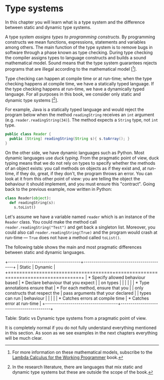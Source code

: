 # Type systems

In this chapter you will learn what is a type system and the difference between static and dynamic type systems.

A type system *assigns types to programming constructs*. By programming constructs we mean functions, expressions, statements and variables among others. The main function of the type system is to remove bugs in software through a phase known as type checking. During type checking the compiler assigns types to language constructs and builds a sound mathematical model. Sound means that the type system guarantees rejects programs that are illegal according to the mathematical model [[^oop-lambda-calculus]].

[^oop-lambda-calculus]: For more information on these mathematical models, subscribe to the
  [Lambda Calculus for the Working Programmer](WEB/lambda-calculus/toc/) book.

Type checking can happen at compile time or at run-time; when the type checking happens at compile time, we have a statically typed language. If the type checking happens at run-time, we have a dynamically typed language. For all purposes in this book, we consider only static and dynamic type systems [[^oop-type-system-notes]].

[^oop-type-system-notes]: In the research literature, there are languages that mix static and dynamic type systems but these are outside the scope of the book.

For example, Java is a statically typed language and would reject the program below when the method `readingString` receives an `int` argument (e.g. `reader.readingString(34)`). The method expects a `String` type, not `int` type.

```java
public class Reader {
  public [String] readingString(String s){ s.toArray(); }
}
```

On the other side, we have dynamic languages such as Python. Most dynamic languages use *duck typing*. From the pragmatic point of view, duck typing means that we do not rely on types to specify whether the methods of an object exists: you call methods on objects as if they exist and, at run-time, if they do, great, if they don't, the program throws an error. You can look at it from this other point of view: you are telling the object the behaviour it should implement, and you must ensure this "contract". Going back to the previous example, now written in Python:

```python
class Reader(object):
  def readingString(s):
    s.toList()
```

Let's assume we have a variable named `reader` which is an instance of the `Reader` class. You could make the method call `reader.readingString("Test")` and get back a singleton list. Moreover, you could also call `reader.readingString(True)` and the program would crash at run-time — `True` does not have a method called `toList()`.

The following table shows the main and most pragmatic differences between static and dynamic languages.

+-------------------------------------+------------------------------------------+
|             Static                  |              Dynamic                     |
+=====================================+==========================================+
| * Specify allowed behaviour based   | * Declare behaviour that you expect      |
| on types                            |                                          |
|                                     |                                          |
| * Type annotations ensure that      | * For each method, ensure that you       |
| only constructs that respect the    |   pass  arguments that your declared     |
| types can run                       |   behaviour                              |
|                                     |                                          |
| * Catches errors at compile time    | * Catches error at run-time              |
+-------------------------------------+------------------------------------------+

Table: Static vs Dynamic type systems from a pragmatic point of view.

It is completely normal if you do not fully understand everything mentioned in this section. As soon as we see examples in the next chapters everything will be much clear.